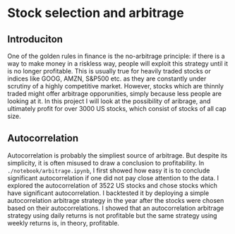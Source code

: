 # Stock selection and arbitrage

## Introduciton
One of the golden rules in finance is the no-arbitrage principle: if there is a way to make money in a riskless way, people
will exploit this strategy until it is no longer profitable. This is usually true for heavily traded stocks or indices like
GOOG, AMZN, S&P500 etc. as they are constantly under scrutiny of a highly competitive market. However, stocks which are
thinnly traded might offer arbitrage opporunities, simply because less people are looking at it. In this project I will
look at the possibility of aribrage, and ultimately profit for over 3000 US stocks, which consist of stocks of all cap size.

## Autocorrelation
Autocorrelation is probably the simpliest source of arbitrage. But despite its simplicity, it is often misused to draw a
conclusion to profitability. In `./notebook/arbitrage.ipynb`, I first showed how easy it is to conclude significant
autocorrelation if one did not pay close attention to the data. I explored the autocorrelation of 3522 US stocks and chose
stocks which have significant autocorrelation. I backtested it by deploying a simple autocorrelation arbitrage strategy in the
year after the stocks were chosen based on their autocorrelations. I showed that an autocorrelation arbitrage strategy using
daily returns is not profitable but the same strategy using weekly returns is, in theory, profitable.